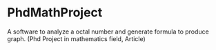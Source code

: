 # PhdMathProject

A software to analyze a octal number and generate formula to produce graph. (Phd Project in mathematics field, Article)
